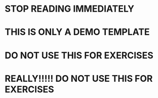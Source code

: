 # STOP READING IMMEDIATELY
# THIS IS ONLY A DEMO TEMPLATE
# DO NOT USE THIS FOR EXERCISES
# REALLY!!!!! DO NOT USE THIS FOR EXERCISES
